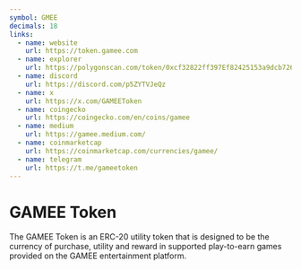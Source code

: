 ```yaml
---
symbol: GMEE
decimals: 18
links:
  - name: website
    url: https://token.gamee.com
  - name: explorer
    url: https://polygonscan.com/token/0xcf32822ff397Ef82425153a9dcb726E5fF61DCA7
  - name: discord
    url: https://discord.com/p5ZYTVJeQz
  - name: x
    url: https://x.com/GAMEEToken
  - name: coingecko
    url: https://coingecko.com/en/coins/gamee
  - name: medium
    url: https://gamee.medium.com/
  - name: coinmarketcap
    url: https://coinmarketcap.com/currencies/gamee/
  - name: telegram
    url: https://t.me/gameetoken
---
```


# GAMEE Token

The GAMEE Token is an ERC-20 utility token that is designed to be the currency of purchase, utility and reward in supported play-to-earn games provided on the GAMEE entertainment platform.
